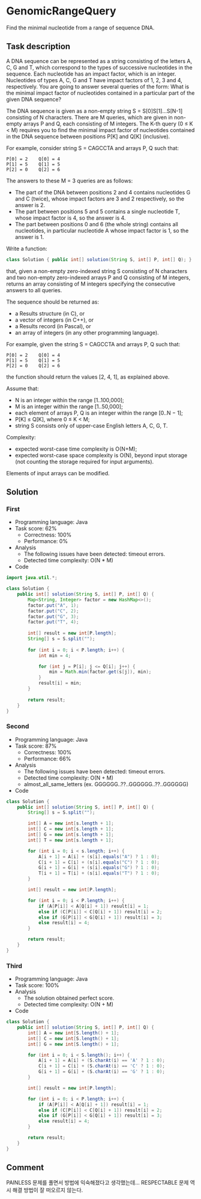 # GenomicRangeQuery

Find the minimal nucleotide from a range of sequence DNA.

## Task description

A DNA sequence can be represented as a string consisting of the letters A, C, G and T, which correspond to the types of successive nucleotides in the sequence. Each nucleotide has an impact factor, which is an integer. Nucleotides of types A, C, G and T have impact factors of 1, 2, 3 and 4, respectively. You are going to answer several queries of the form: What is the minimal impact factor of nucleotides contained in a particular part of the given DNA sequence?

The DNA sequence is given as a non-empty string S = S[0]S[1]...S[N-1] consisting of N characters. There are M queries, which are given in non-empty arrays P and Q, each consisting of M integers. The K-th query (0 ≤ K < M) requires you to find the minimal impact factor of nucleotides contained in the DNA sequence between positions P[K] and Q[K] (inclusive).

For example, consider string S = CAGCCTA and arrays P, Q such that:

    P[0] = 2    Q[0] = 4
    P[1] = 5    Q[1] = 5
    P[2] = 0    Q[2] = 6

The answers to these M = 3 queries are as follows:

* The part of the DNA between positions 2 and 4 contains nucleotides G and C (twice), whose impact factors are 3 and 2 respectively, so the answer is 2.
* The part between positions 5 and 5 contains a single nucleotide T, whose impact factor is 4, so the answer is 4.
* The part between positions 0 and 6 (the whole string) contains all nucleotides, in particular nucleotide A whose impact factor is 1, so the answer is 1.

Write a function:

```java
class Solution { public int[] solution(String S, int[] P, int[] Q); }
```

that, given a non-empty zero-indexed string S consisting of N characters and two non-empty zero-indexed arrays P and Q consisting of M integers, returns an array consisting of M integers specifying the consecutive answers to all queries.

The sequence should be returned as:

* a Results structure (in C), or
* a vector of integers (in C++), or
* a Results record (in Pascal), or
* an array of integers (in any other programming language).

For example, given the string S = CAGCCTA and arrays P, Q such that:

    P[0] = 2    Q[0] = 4
    P[1] = 5    Q[1] = 5
    P[2] = 0    Q[2] = 6

the function should return the values [2, 4, 1], as explained above.

Assume that:

* N is an integer within the range [1..100,000];
* M is an integer within the range [1..50,000];
* each element of arrays P, Q is an integer within the range [0..N − 1];
* P[K] ≤ Q[K], where 0 ≤ K < M;
* string S consists only of upper-case English letters A, C, G, T.

Complexity:

* expected worst-case time complexity is O(N+M);
* expected worst-case space complexity is O(N), beyond input storage (not counting the storage required for input arguments).

Elements of input arrays can be modified.

## Solution

### First

* Programming language: Java
* Task score: 62%
    - Correctness: 100%
    - Performance: 0%
* Analysis
  - The following issues have been detected: timeout errors.
  - Detected time complexity: O(N * M)
* Code

```java
import java.util.*;

class Solution {
    public int[] solution(String S, int[] P, int[] Q) {
        Map<String, Integer> factor = new HashMap<>();
        factor.put("A", 1);
        factor.put("C", 2);
        factor.put("G", 3);
        factor.put("T", 4);
        
        int[] result = new int[P.length];
        String[] s = S.split("");
        
        for (int i = 0; i < P.length; i++) {
            int min = 4;

            for (int j = P[i]; j <= Q[i]; j++) {
                min = Math.min(factor.get(s[j]), min);
            }
            result[i] = min;
        }
        
        return result;
    }
}
```

### Second

* Programming language: Java
* Task score: 87%
    - Correctness: 100%
    - Performance: 66%
* Analysis
  - The following issues have been detected: timeout errors.
  - Detected time complexity: O(N + M)
  - almost_all_same_letters (ex. GGGGGG..??..GGGGGG..??..GGGGGG)
* Code

```java
class Solution {
    public int[] solution(String S, int[] P, int[] Q) {
        String[] s = S.split("");

        int[] A = new int[s.length + 1];
        int[] C = new int[s.length + 1];
        int[] G = new int[s.length + 1];
        int[] T = new int[s.length + 1];

        for (int i = 0; i < s.length; i++) {
            A[i + 1] = A[i] + (s[i].equals("A") ? 1 : 0);
            C[i + 1] = C[i] + (s[i].equals("C") ? 1 : 0);
            G[i + 1] = G[i] + (s[i].equals("G") ? 1 : 0);
            T[i + 1] = T[i] + (s[i].equals("T") ? 1 : 0);
        }

        int[] result = new int[P.length];

        for (int i = 0; i < P.length; i++) {
            if (A[P[i]] < A[Q[i] + 1]) result[i] = 1;
            else if (C[P[i]] < C[Q[i] + 1]) result[i] = 2;
            else if (G[P[i]] < G[Q[i] + 1]) result[i] = 3;
            else result[i] = 4;
        }

        return result;
    }
}
```

### Third

* Programming language: Java
* Task score: 100%
* Analysis
  - The solution obtained perfect score.
  - Detected time complexity: O(N + M)
* Code

```java
class Solution {
    public int[] solution(String S, int[] P, int[] Q) {
        int[] A = new int[S.length() + 1];
        int[] C = new int[S.length() + 1];
        int[] G = new int[S.length() + 1];

        for (int i = 0; i < S.length(); i++) {
            A[i + 1] = A[i] + (S.charAt(i) == 'A' ? 1 : 0);
            C[i + 1] = C[i] + (S.charAt(i) == 'C' ? 1 : 0);
            G[i + 1] = G[i] + (S.charAt(i) == 'G' ? 1 : 0);
        }

        int[] result = new int[P.length];

        for (int i = 0; i < P.length; i++) {
            if (A[P[i]] < A[Q[i] + 1]) result[i] = 1;
            else if (C[P[i]] < C[Q[i] + 1]) result[i] = 2;
            else if (G[P[i]] < G[Q[i] + 1]) result[i] = 3;
            else result[i] = 4;
        }

        return result;
    }
}
```

## Comment

PAINLESS 문제를 풀면서 방법에 익숙해졌다고 생각했는데... RESPECTABLE 문제 역시 해결 방법이 잘 떠오르지 않는다.
